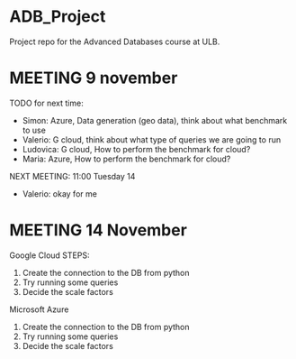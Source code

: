 # ADB_Project

Project repo for the Advanced Databases course at ULB. 


# MEETING 9 november

TODO for next time: 
- Simon: Azure, Data generation (geo data), think about what benchmark to use
- Valerio: G cloud, think about what type of queries we are going to run
- Ludovica: G cloud, How to perform the benchmark for cloud?
- Maria: Azure, How to perform the benchmark for cloud?


NEXT MEETING: 11:00 Tuesday 14
- Valerio: okay for me

# MEETING 14 November

Google Cloud
STEPS: 
1. Create the connection to the DB from python
2. Try running some queries
3. Decide the scale factors

Microsoft Azure
1. Create the connection to the DB from python
2. Try running some queries
3. Decide the scale factors


